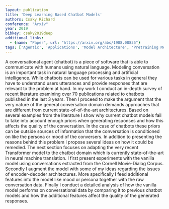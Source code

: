 ```yaml
---
layout: publication
title: 'Deep Learning Based Chatbot Models'
authors: Csaky Richard
conference: "Arxiv"
year: 2019
bibkey: csaky2019deep
additional_links:
  - {name: "Paper", url: "https://arxiv.org/abs/1908.08835"}
tags: ['Agentic', 'Applications', 'Model Architecture', 'Pretraining Methods', 'Survey Paper', 'Transformer']
---
```

A conversational agent (chatbot) is a piece of software that is able to communicate with humans using natural language. Modeling conversation is an important task in natural language processing and artificial intelligence. While chatbots can be used for various tasks in general they have to understand users utterances and provide responses that are relevant to the problem at hand. In my work I conduct an in-depth survey of recent literature examining over 70 publications related to chatbots published in the last 3 years. Then I proceed to make the argument that the very nature of the general conversation domain demands approaches that are different from current state-of-of-the-art architectures. Based on several examples from the literature I show why current chatbot models fail to take into account enough priors when generating responses and how this affects the quality of the conversation. In the case of chatbots these priors can be outside sources of information that the conversation is conditioned on like the persona or mood of the conversers. In addition to presenting the reasons behind this problem I propose several ideas on how it could be remedied. The next section focuses on adapting the very recent Transformer model to the chatbot domain which is currently state-of-the-art in neural machine translation. I first present experiments with the vanilla model using conversations extracted from the Cornell Movie-Dialog Corpus. Secondly I augment the model with some of my ideas regarding the issues of encoder-decoder architectures. More specifically I feed additional features into the model like mood or persona together with the raw conversation data. Finally I conduct a detailed analysis of how the vanilla model performs on conversational data by comparing it to previous chatbot models and how the additional features affect the quality of the generated responses.
